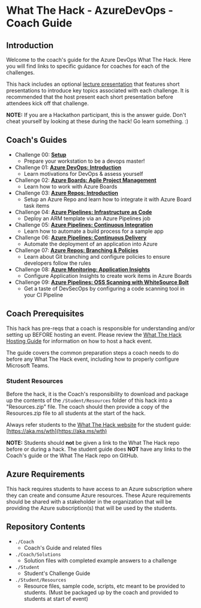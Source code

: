 # What The Hack - AzureDevOps - Coach Guide

## Introduction

Welcome to the coach's guide for the Azure DevOps What The Hack. Here you will find links to specific guidance for coaches for each of the challenges.

This hack includes an optional [lecture presentation](Lectures.pptx) that features short presentations to introduce key topics associated with each challenge. It is recommended that the host present each short presentation before attendees kick off that challenge.

**NOTE:** If you are a Hackathon participant, this is the answer guide. Don't cheat yourself by looking at these during the hack! Go learn something. :)

## Coach's Guides

- Challenge 00: **[Setup](./Solution-00.md)**
	 - Prepare your workstation to be a devops master!
- Challenge 01: **[Azure DevOps: Introduction](./Solution-01.md)**
	 - Learn motivations for DevOps & assess yourself
- Challenge 02: **[Azure Boards: Agile Project Management](./Solution-02.md)**
	 - Learn how to work with Azure Boards
- Challenge 03: **[Azure Repos: Introduction](./Solution-03.md)**
	 - Setup an Azure Repo and learn how to integrate it with Azure Board task items
- Challenge 04: **[Azure Pipelines: Infrastructure as Code](./Solution-04.md)**
	 - Deploy an ARM template via an Azure Pipelines job
- Challenge 05: **[Azure Pipelines: Continuous Integration](./Solution-05.md)**
	 - Learn how to automate a build process for a sample app
- Challenge 06: **[Azure Pipelines: Continuous Delivery](./Solution-06.md)**
	 - Automate the deployment of an application into Azure
- Challenge 07: **[Azure Repos: Branching & Policies](./Solution-07.md)**
	 - Learn about Git branching and configure policies to ensure developers follow the rules
- Challenge 08: **[Azure Monitoring: Application Insights](./Solution-08.md)**
	 - Configure Application Insights to create work items in Azure Boards
- Challenge 09: **[Azure Pipelines: OSS Scanning with WhiteSource Bolt](./Solution-09.md)**
	 - Get a taste of DevSecOps by configuring a code scanning tool in your CI Pipeline

## Coach Prerequisites

This hack has pre-reqs that a coach is responsible for understanding and/or setting up BEFORE hosting an event. Please review the [What The Hack Hosting Guide](https://aka.ms/wthhost) for information on how to host a hack event.

The guide covers the common preparation steps a coach needs to do before any What The Hack event, including how to properly configure Microsoft Teams.

### Student Resources

Before the hack, it is the Coach's responsibility to download and package up the contents of the `/Student/Resources` folder of this hack into a "Resources.zip" file. The coach should then provide a copy of the Resources.zip file to all students at the start of the hack.

Always refer students to the [What The Hack website](https://aka.ms/wth) for the student guide: [https://aka.ms/wth](https://aka.ms/wth)

**NOTE:** Students should **not** be given a link to the What The Hack repo before or during a hack. The student guide does **NOT** have any links to the Coach's guide or the What The Hack repo on GitHub.

## Azure Requirements

This hack requires students to have access to an Azure subscription where they can create and consume Azure resources. These Azure requirements should be shared with a stakeholder in the organization that will be providing the Azure subscription(s) that will be used by the students.

## Repository Contents

- `./Coach`
  - Coach's Guide and related files
- `./Coach/Solutions`
  - Solution files with completed example answers to a challenge
- `./Student`
  - Student's Challenge Guide
- `./Student/Resources`
  - Resource files, sample code, scripts, etc meant to be provided to students. (Must be packaged up by the coach and provided to students at start of event)
